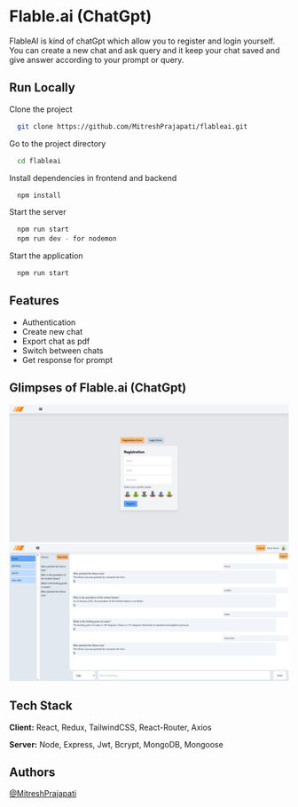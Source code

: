 # Flable.ai (ChatGpt)

FlableAI is kind of chatGpt which allow you to register and login yourself. You can create a new chat and ask query and it keep your chat saved and give answer according to your prompt or query.

## Run Locally

Clone the project

```bash
  git clone https://github.com/MitreshPrajapati/flableai.git
```

Go to the project directory

```bash
  cd flableai
```

Install dependencies in frontend and backend

```bash
  npm install
```

Start the server

```bash
  npm run start
  npm run dev - for nodemon
```

Start the application

```bash
  npm run start
```

## Features

- Authentication
- Create new chat
- Export chat as pdf
- Switch between chats
- Get response for prompt

## Glimpses of Flable.ai (ChatGpt)

<img src="https://github.com/MitreshPrajapati/flableai/blob/main/frontend/utils/RegistrationPage.png"  alt="Registration Page" />

<img src="https://github.com/MitreshPrajapati/flableai/blob/main/frontend/utils/ChatPage.png"  alt="Chat Page" />

## Tech Stack

**Client:** React, Redux, TailwindCSS, React-Router, Axios 

**Server:** Node, Express, Jwt, Bcrypt, MongoDB, Mongoose


## Authors

 [@MitreshPrajapati](https://github.com/MitreshPrajapati)
